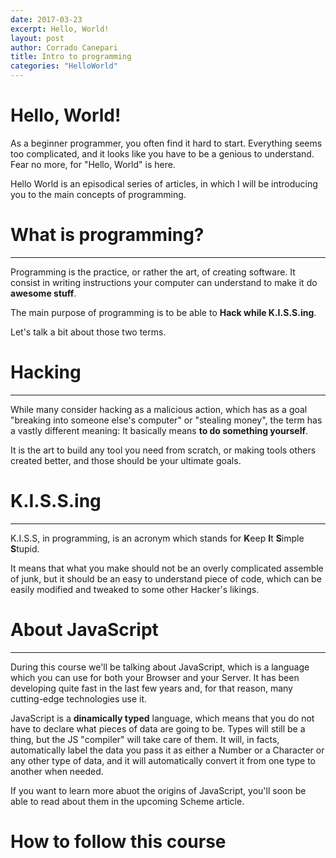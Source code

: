 ```yaml
---
date: 2017-03-23
excerpt: Hello, World!
layout: post
author: Corrado Canepari
title: Intro to programming
categories: "HelloWorld"
---
```


# Hello, World!
As a beginner programmer, you often find it hard to start. Everything seems too complicated, and it looks like you have to be a genious to understand. Fear no more, for "Hello, World" is here.

Hello World is an episodical series of articles, in which I will be introducing you to the main concepts of programming.

# What is programming?
---

Programming is the practice, or rather the art, of creating software. It consist in writing instructions your computer can understand to make it do **awesome stuff**.

The main purpose of programming is to be able to **Hack while K.I.S.S.ing**.

Let's talk a bit about those two terms.

# Hacking
---

While many consider hacking as a malicious action, which has as a goal "breaking into someone else's computer" or "stealing money", the term has a vastly different meaning: It basically means **to do something yourself**.

It is the art to build any tool you need from scratch, or making tools others created better, and those should be your ultimate goals.

# K.I.S.S.ing
---

K.I.S.S, in programming, is an acronym which stands for **K**eep **I**t **S**imple **S**tupid.

It means that what you make should not be an overly complicated assemble of junk, but it should be an easy to understand piece of code, which can be easily modified and tweaked to some other Hacker's likings.

# About JavaScript
---

During this course we'll be talking about JavaScript, which is a language which you can use for both your Browser and your Server. It has been developing quite fast in the last few years and, for that reason, many cutting-edge technologies use it.

JavaScript is a **dinamically typed** language, which means that you do not have to declare what pieces of data are going to be. Types will still be a thing, but the JS "compiler" will take care of them. It will, in facts, automatically label the data you pass it as either a Number or a Character or any other type of data, and it will automatically convert it from one type to another when needed.

If you want to learn more abuot the origins of JavaScript, you'll soon be able to read about them in the upcoming Scheme article.

# How to follow this course